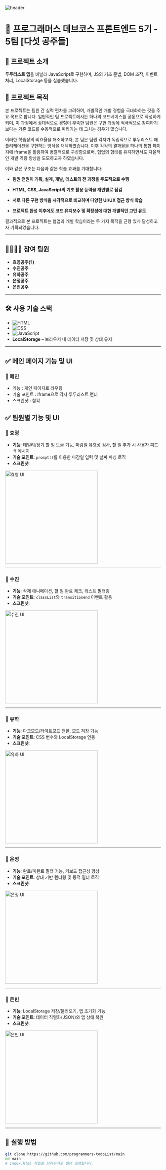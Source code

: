 ![header](https://capsule-render.vercel.app/api?type=waving&color=auto&height=200&section=header&text=TodoList&fontSize=60)

# 👑 프로그래머스 데브코스 프론트엔드 5기 - 5팀 [다섯 공주들]

## 📌 프로젝트 소개

**투두리스트 앱**을 바닐라 JavaScript로 구현하며, JS의 기초 문법, DOM 조작, 이벤트 처리, LocalStorage 등을 실습했습니다.

## 🎯 프로젝트 목적
본 프로젝트는 팀원 간 실력 편차를 고려하여, 개별적인 개발 경험을 극대화하는 것을 주요 목표로 합니다. 일반적인 팀 프로젝트에서는 하나의 코드베이스를 공동으로 작성하게 되며, 이 과정에서 상대적으로 경험이 부족한 팀원은 구현 과정에 적극적으로 참여하기보다는 기존 코드를 수동적으로 따라가는 데 그치는 경우가 많습니다.

이러한 학습상의 비효율을 해소하고자, 본 팀은 팀원 각자가 독립적으로 투두리스트 애플리케이션을 구현하는 방식을 채택하였습니다. 이후 각각의 결과물을 하나의 통합 페이지에 iframe을 활용하여 병렬적으로 구성함으로써, 협업의 형태를 유지하면서도 자율적인 개발 역량 향상을 도모하고자 하였습니다.

이와 같은 구조는 다음과 같은 학습 효과를 기대합니다:

- **팀원 전원이 기획, 설계, 개발, 테스트의 전 과정을 주도적으로 수행**

- **HTML, CSS, JavaScript의 기초 활용 능력을 개인별로 점검**

- **서로 다른 구현 방식을 시각적으로 비교하며 다양한 UI/UX 접근 방식 학습**

- **프로젝트 완성 이후에도 코드 유지보수 및 확장성에 대한 개별적인 고민 유도**

결과적으로 본 프로젝트는 협업과 개별 학습이라는 두 가지 목적을 균형 있게 달성하고자 기획되었습니다.

---

## 👩‍👩‍👧‍👧 참여 팀원

- **효영공주(?)**
- **수진공주**
- **유하공주**
- **은정공주**
- **은빈공주**

---

## 🛠 사용 기술 스택

- ![HTML](https://img.shields.io/badge/HTML5-E34F26?style=flat&logo=html5&logoColor=white) 
- ![CSS](https://img.shields.io/badge/CSS3-1572B6?style=flat&logo=css3&logoColor=white)
- ![JavaScript](https://img.shields.io/badge/JavaScript-F7DF1E?style=flat&logo=javascript&logoColor=black) 
- **LocalStorage** – 브라우저 내 데이터 저장 및 상태 유지

---
## ✅ 메인 페이지 기능 및 UI

### 🔹 메인

- 기능 : 개인 페이지로 라우팅
- 기술 포인트 : iframe으로 각자 투두리스트 랜더
- 스크린샷 : 찰칵

## ✅ 팀원별 기능 및 UI

### 🔹 효영

- **기능**: 데일리/장기 할 일 토글 기능, 마감일 유효성 검사, 할 일 추가 시 사용자 피드백 메시지
- **기술 포인트**: `prompt()`를 이용한 마감일 입력 및 날짜 파싱 로직
- **스크린샷**:

<img src="./images/hyoyoung.png" alt="효영 UI" width="300" />

---

### 🔹 수진

- **기능**: 삭제 애니메이션, 할 일 완료 체크, 리스트 필터링
- **기술 포인트**: `classList`와 `transitionend` 이벤트 활용
- **스크린샷**:

<img src="./images/sujin.png" alt="수진 UI" width="300" />

---

### 🔹 유하

- **기능**: 다크모드/라이트모드 전환, 모드 저장 기능
- **기술 포인트**: CSS 변수와 LocalStorage 연동
- **스크린샷**:

<img src="./images/yuha.png" alt="유하 UI" width="300" />

---

### 🔹 은정

- **기능**: 완료/미완료 필터 기능, 키보드 접근성 향상
- **기술 포인트**: 상태 기반 렌더링 및 동적 필터 로직
- **스크린샷**:

<img src="./images/eunjung.png" alt="은정 UI" width="300" />

---

### 🔹 은빈

- **기능**: LocalStorage 저장/불러오기, 앱 초기화 기능
- **기술 포인트**: 데이터 직렬화(JSON)와 앱 상태 복원
- **스크린샷**:

<img src="./images/eunbin.png" alt="은빈 UI" width="300" />

---

## 🚀 실행 방법

```bash
git clone https://github.com/programmers-todoList/main
cd main
# index.html 파일을 브라우저로 열면 실행됩니다.
